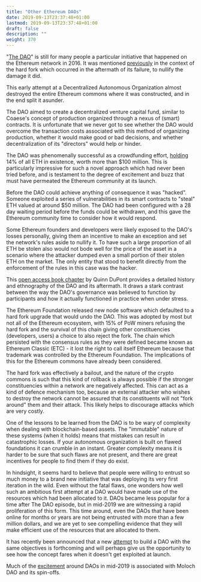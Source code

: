 ```yaml
---
title: "Other Ethereum DAOs"
date: 2019-09-13T23:37:48+01:00
lastmod: 2019-09-13T23:37:48+01:00
draft: false
description: ""
weight: 370
---
```


"[The DAO](https://en.wikipedia.org/wiki/The_DAO_(organization))" is still for many people a particular initiative that happened on the Ethereum network in 2016. It was mentioned [previously](/development-funding/premine) in the context of the hard fork which occurred in the aftermath of its failure, to nullify the damage it did. 

This early attempt at a Decentralized Autonomous Organization almost destroyed the entire Ethereum commons where it was constructed, and in the end split it asunder.

The DAO aimed to create a decentralized venture capital fund, similar to Coaese's concept of production organized through a nexus of (smart) contracts. It is unfortunate that we never got to see whether the DAO would overcome the transaction costs associated with this method of organizing production, whether it would make good or bad decisions, and whether decentralization of its "directors" would help or hinder.

The DAO was phenomenally successful as a crowdfunding effort, [holding](https://fortune.com/2016/05/15/leaderless-blockchain-vc-fund/) 14% of all ETH in existence, worth more than $100 million. This is particularly impressive for such a novel approach which had never been tried before, and is testament to the degree of excitement and buzz that must have permeated the Ethereum community at its launch. 

Before the DAO could achieve anything of consequence it was "hacked". Someone exploited a series of vulnerabilities in its smart contracts to "steal" ETH valued at around $50 million. The DAO had been configured with a 28 day waiting period before the funds could be withdrawn, and this gave the Ethereum community time to consider how it would respond. 

Some Ethereum founders and developers were likely exposed to the DAO's losses personally, giving them an incentive to make an exception and set the network's rules aside to nullify it. To have such a large proportion of all ETH be stolen also would not bode well for the price of the asset in a scenario where the attacker dumped even a small portion of their stolen ETH on the market. The only entity that stood to benefit directly from the enforcement of the rules in this case was the hacker.

This [open access book chapter](https://www.taylorfrancis.com/books/e/9781315211909/chapters/10.4324/9781315211909-8) by Quinn DuPont provides a detailed history and ethnography of the DAO and its aftermath. It draws a stark contrast between the way the DAO's governance was believed to function by participants and how it actually functioned in practice when under stress. 

The Ethereum Foundation released new node software which defaulted to a hard fork upgrade that would undo the DAO. This was adopted by most but not all of the Ethereum ecosystem, with 15% of PoW miners refusing the hard fork and the survival of this chain giving other constituencies (developers, users) a choice to also reject the fork. The chain which persisted with the consensus rules as they were defined became known as Ethereum Classic (ETC) - it lost the right to call itself Ethereum because that trademark was controlled by the Ethereum Foundation. The implications of this for the Ethereum commons have already been considered. 

The hard fork was effectively a bailout, and the nature of the crypto commons is such that this kind of rollback is always possible if the stronger constituencies within a network are negatively affected. This can act as a kind of defence mechanism too, because an external attacker who wishes to destroy the network cannot be assured that its constituents will not "fork around" them and their attack. This likely helps to discourage attacks which are very costly.

One of the lessons to be learned from the DAO is to be wary of complexity when dealing with blockchain-based assets. The "immutable" nature of these systems (when it holds) means that mistakes can result in catastrophic losses. If your autonomous organization is built on flawed foundations it can crumble in an instant. Greater complexity means it is harder to be sure that such flaws are not present, and there are great incentives for people to find them if they do exist.

In hindsight, it seems hard to believe that people were willing to entrust so much money to a brand new initiative that was deploying its very first iteration in the wild. Even without the fatal flaws, one wonders how well such an ambitious first attempt at a DAO would have made use of the resources which had been allocated to it. DAOs became less popular for a time after The DAO episode, but in mid-2019 we are witnessing a rapid proliferation of this form. This time around, even the DAOs that have been online for months or years are not being entrusted with more than a few million dollars, and we are yet to see compelling evidence that they will make efficient use of the resources that are allocated to them.

It has recently been announced that a new [attempt](https://github.com/the-dao/whitepaper) to build a DAO with the same objectives is forthcoming and will perhaps give us the opportunity to see how the concept fares when it doesn't get exploited at launch.

Much of the [excitement](https://medium.com/axialabs/relearning-to-dao-craft-b815b3e3f8ef) around DAOs in mid-2019 is associated with Moloch DAO and its spin-offs. 

